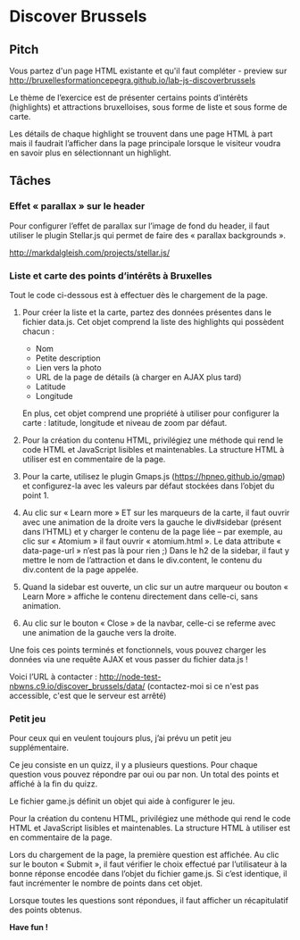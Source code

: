 # Discover Brussels

## Pitch

Vous partez d'un page HTML existante et qu'il faut compléter - preview sur http://bruxellesformationcepegra.github.io/lab-js-discoverbrussels

Le thème de l’exercice est de présenter certains points d’intérêts (highlights) et attractions bruxelloises, sous forme de liste et sous forme de carte. 

Les détails de chaque highlight se trouvent dans une page HTML à part mais il faudrait l’afficher dans la page principale lorsque le visiteur voudra en savoir plus en sélectionnant un highlight.

## Tâches

### Effet « parallax » sur le header


Pour configurer l’effet de parallax sur l’image de fond du header, il faut utiliser le plugin Stellar.js qui permet de faire des « parallax backgrounds ».

http://markdalgleish.com/projects/stellar.js/

### Liste et carte des points d’intérêts à Bruxelles

Tout le code ci-dessous est à effectuer dès le chargement de la page.

1. Pour créer la liste et la carte, partez des données présentes dans le fichier data.js.
    Cet objet comprend la liste des highlights qui possèdent chacun :
    - Nom
    - Petite description
    - Lien vers la photo
    - URL de la page de détails (à charger en AJAX plus tard)
    - Latitude
    - Longitude
    
    En plus, cet objet comprend une propriété à utiliser pour configurer la carte : latitude, longitude et niveau de zoom par défaut.
    
2. Pour la création du contenu HTML, privilégiez une méthode qui rend le code HTML et JavaScript lisibles et maintenables. La structure HTML à utiliser est en commentaire de la page.

3. Pour la carte, utilisez le plugin Gmaps.js (https://hpneo.github.io/gmap) et configurez-la avec les valeurs par défaut stockées dans l’objet du point 1.

4. Au clic sur « Learn more » ET sur les marqueurs de la carte, il faut ouvrir avec une animation de la droite vers la gauche le div#sidebar (présent dans l’HTML) et y charger le contenu de la page liée – par exemple, au clic sur « Atomium » il faut ouvrir « atomium.html ». Le data attribute « data-page-url » n’est pas là pour rien ;) Dans le h2 de la sidebar, il faut y mettre le nom de l’attraction et dans le div.content, le contenu du div.content de la page appelée.

5. Quand la sidebar est ouverte, un clic sur un autre marqueur ou bouton « Learn More » affiche le contenu directement dans celle-ci, sans animation.

6. Au clic sur le bouton « Close » de la navbar, celle-ci se referme avec une animation de la gauche vers la droite.

Une fois ces points terminés et fonctionnels, vous pouvez charger les données via une requête AJAX et vous passer du fichier data.js !

Voici l’URL à contacter : http://node-test-nbwns.c9.io/discover_brussels/data/ (contactez-moi si ce n'est pas accessible, c'est que le serveur est arrêté)

### Petit jeu

Pour ceux qui en veulent toujours plus, j’ai prévu un petit jeu supplémentaire. 

Ce jeu consiste en un quizz, il y a plusieurs questions. Pour chaque question vous pouvez répondre par oui ou par non. Un total des points et affiché à la fin du quizz.

Le fichier game.js définit un objet qui aide à configurer le jeu.

Pour la création du contenu HTML, privilégiez une méthode qui rend le code HTML et JavaScript lisibles et maintenables. La structure HTML à utiliser est en commentaire de la page.

Lors du chargement de la page, la première question est affichée. Au clic sur le bouton « Submit », il faut vérifier le choix effectué par l’utilisateur à la bonne réponse encodée dans l’objet du fichier game.js. Si c’est identique, il faut incrémenter le nombre de points dans cet objet.

Lorsque toutes les questions sont répondues, il faut afficher un récapitulatif des points obtenus.


**Have fun !**
